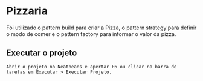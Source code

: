# Pizzaria

Foi utilizado o pattern build para criar a Pizza, o pattern strategy para definir o modo de comer e o pattern factory para informar o valor da pizza.

## Executar o projeto
```
Abrir o projeto no Neatbeans e apertar F6 ou clicar na barra de tarefas em Executar > Executar Projeto.
```